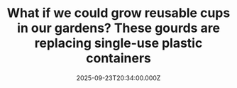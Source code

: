 ---
title: "What if we could grow reusable cups in our gardens? These gourds are replacing single-use plastic containers"
date: 2025-09-23T20:34:00.000Z
category: Human Kindness
externalLink: "https://www.goodgoodgood.co/articles/the-gourd-project-reusable-cups"
image: ""
excerpt: "The Gourd Project wants to scale up a centuries-old technology to confront the plastic crisis.…"
---